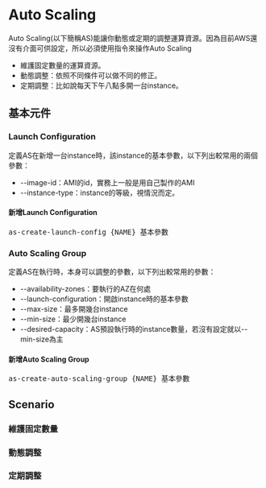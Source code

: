 # Auto Scaling
Auto Scaling(以下簡稱AS)能讓你動態或定期的調整運算資源。因為目前AWS還沒有介面可供設定，所以必須使用指令來操作Auto Scaling

* 維護固定數量的運算資源。
* 動態調整：依照不同條件可以做不同的修正。
* 定期調整：比如說每天下午八點多開一台instance。

## 基本元件

### Launch Configuration
定義AS在新增一台instance時，該instance的基本參數，以下列出較常用的兩個參數：
* --image-id：AMI的id，實務上一般是用自己製作的AMI
* --instance-type：instance的等級，視情況而定。

#### 新增Launch Configuration
<pre>as-create-launch-config {NAME} 基本參數</pre>

### Auto Scaling Group
定義AS在執行時，本身可以調整的參數，以下列出較常用的參數：
* --availability-zones：要執行的AZ在何處
* --launch-configuration：開啟instance時的基本參數
* --max-size：最多開幾台instance
* --min-size：最少開幾台instance
* --desired-capacity：AS預設執行時的instance數量，若沒有設定就以--min-size為主

#### 新增Auto Scaling Group
<pre>as-create-auto-scaling-group {NAME} 基本參數</pre>

## Scenario

### 維護固定數量

### 動態調整

### 定期調整
